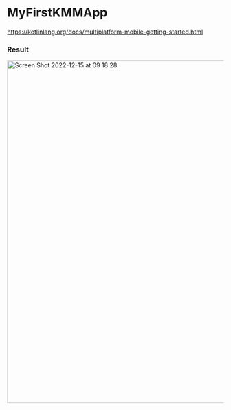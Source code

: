 # MyFirstKMMApp
https://kotlinlang.org/docs/multiplatform-mobile-getting-started.html

### Result
<img width="798" alt="Screen Shot 2022-12-15 at 09 18 28" src="https://user-images.githubusercontent.com/25631476/207757182-63391bc1-71d9-4ef5-9274-0c70b8bcd297.png">
